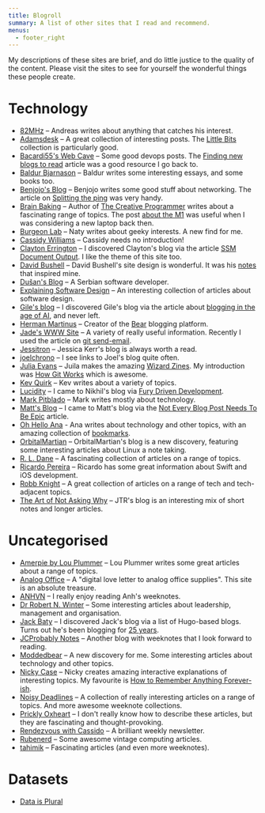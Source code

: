 ```yaml
---
title: Blogroll
summary: A list of other sites that I read and recommend.
menus:
  - footer_right
---
```


My descriptions of these sites are brief, and do little justice to the quality of the content.
Please visit the sites to see for yourself the wonderful things these people create.

# Technology

- [82MHz](https://82mhz.net/) – Andreas writes about anything that catches his interest.
- [Adamsdesk](https://www.adamsdesk.com/) – A great collection of interesting posts. The [Little
  Bits](https://www.adamsdesk.com/topic/littlebits/) collection is particularly good.
- [Bacardi55's Web Cave](https://bacardi55.io/) – Some good devops posts. The [Finding new blogs to
  read](https://bacardi55.io/2024/10/06/finding-new-blogs-to-read/) article was a good resource I go
  back to.
- [Baldur Bjarnason](https://www.baldurbjarnason.com/) – Baldur writes some interesting essays, and
  some books too.
- [Benjojo's Blog](https://blog.benjojo.co.uk/) – Benjojo writes some good stuff about networking.
  The article on [Splitting the ping](https://blog.benjojo.co.uk/post/ping-with-loss-latency-split)
  was very handy.
- [Brain Baking](https://brainbaking.com/) – Author of [The Creative Programmer](https://www.manning.com/books/the-creative-programmer)
  writes about a fascinating range of topics. The post [about the M1](https://brainbaking.com/post/2020/12/developing-on-apple-m1-silicon/)
  was useful when I was considering a new laptop back then.
- [Burgeon Lab](https://www.burgeonlab.com/) – Naty writes about geeky interests. A new find for me.
- [Cassidy Williams](https://cassidoo.co/) – Cassidy needs no introduction!
- [Clayton Errington](https://claytonerrington.com/) – I discovered Clayton's blog via the article
  [SSM Document Output](https://claytonerrington.com/blog/ssm-document-output/). I like the theme
  of this site too.
- [David Bushell](https://dbushell.com/) – David Bushell's site design is wonderful. It was his
  [notes](https://dbushell.com/notes/) that inspired mine.
- [Dušan's Blog](https://dusanmitrovic.rs/) – A Serbian software developer.
- [Explaining Software Design](https://explaining.software/archive/) – An interesting collection of
  articles about software design.
- [Gile's blog](https://www.gilesthomas.com/) – I discovered Gile's blog via the article about
  [blogging in the age of AI](https://www.gilesthomas.com/2025/02/blogging-in-the-age-of-ai), and
  never left.
- [Herman Martinus](https://herman.bearblog.dev/) – Creator of the [Bear](https://bearblog.dev/)
  blogging platform.
- [Jade's WWW Site](https://jade.fyi/) – A variety of really useful information. Recently I used the
  article on [git send-email](https://jade.fyi/blog/oh-no-git-send-email/).
- [Jessitron](https://jessitron.com/) – Jessica Kerr's blog is always worth a read.
- [joelchrono](https://joelchrono.xyz/) – I see links to Joel's blog quite often.
- [Julia Evans](https://jvns.ca/) – Juila makes the amazing [Wizard Zines](https://wizardzines.com/).
  My introduction was [How Git Works](https://wizardzines.com/zines/git/) which is awesome.
- [Kev Quirk](https://kevquirk.com/) – Kev writes about a variety of topics.
- [Lucidity](https://ludic.mataroa.blog/) – I came to Nikhil's blog via
  [Fury Driven Development](https://ludic.mataroa.blog/blog/fury-driven-development/).
- [Mark Pitblado](https://www.markpitblado.me/) – Mark writes mostly about technology.
- [Matt's Blog](https://mtwb.blog/) – I came to Matt's blog via the [Not Every Blog Post Needs To Be
  Epic](https://mtwb.blog/posts/2025/blaugust2025/not-every-blog-post-needs-to-be-epic/) article.
- [Oh Hello Ana](https://ohhelloana.blog/) - Ana writes about technology and other topics, with an
  amazing collection of [bookmarks](https://ohhelloana.blog/bookmarks/).
- [OrbitalMartian](https://orbitalmartian.vercel.app/) – OrbitalMartian's blog is a new discovery,
  featuring some interesting articles about Linux a note taking.
- [R. L. Dane](https://rldane.space/) – A fascinating collection of articles on a range of topics.
- [Ricardo Pereira](https://blog.ricardopereira.eu/) – Ricardo has some great information about
  Swift and iOS development.
- [Robb Knight](https://rknight.me/) – A great collection of articles on a range of tech and
  tech-adjacent topics.
- [The Art of Not Asking Why](https://taonaw.com/) – JTR's blog is an interesting mix of short notes
  and longer articles.

# Uncategorised

- [Amerpie by Lou Plummer](https://amerpie.lol/) – Lou Plummer writes some great articles about
  a range of topics.
- [Analog Office](https://analogoffice.net/) – A "digital love letter to analog office supplies".
  This site is an absolute treasure.
- [ANHVN](https://anhvn.com/) – I really enjoy reading Anh's weeknotes.
- [Dr Robert N. Winter](https://robert.winter.ink/) – Some interesting articles about leadership,
  management and organisation.
- [Jack Baty](https://baty.net/) – I discovered Jack's blog via a list of Hugo-based blogs. Turns
  out he's been blogging for [25 years](https://baty.net/posts/2025/08/25-years-of-blogging/).
- [JCProbably Notes](https://notes.jeddacp.com/) – Another blog with weeknotes that I look forward
  to reading.
- [Moddedbear](https://moddedbear.com/) – A new discovery for me. Some interesting articles about
  technology and other topics.
- [Nicky Case](https://ncase.me/) – Nicky creates amazing interactive explanations of
  interesting topics. My favourite is [How to Remember Anything Forever-ish](https://ncase.me/remember/).
- [Noisy Deadlines](https://noisydeadlines.net/) – A collection of really interesting articles on a
  range of topics. And more awesome weeknote collections.
- [Prickly Oxheart](https://prickly.oxhe.art/) – I don't really know how to describe these articles,
  but they are fascinating and thought-provoking.
- [Rendezvous with Cassido](https://buttondown.com/cassidoo/archive/) – A brilliant weekly
  newsletter.
- [Rubenerd](https://rubenerd.com/) – Some awesome vintage computing articles.
- [tahimik](https://tahimik.com/) – Fascinating articles (and even more weeknotes).

# Datasets

- [Data is Plural](https://www.data-is-plural.com/)
